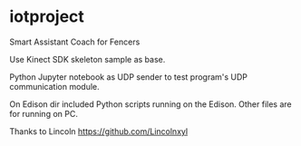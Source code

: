 # iotproject

Smart Assistant Coach for Fencers

Use Kinect SDK skeleton sample as base.

Python Jupyter notebook as UDP sender to test program's UDP communication module.

On Edison dir included Python scripts running on the Edison. Other files are for running on PC.

Thanks to Lincoln https://github.com/Lincolnxyl
